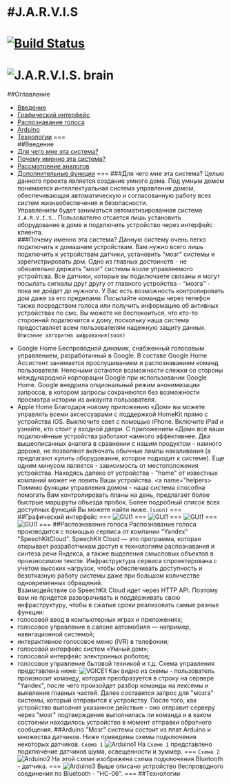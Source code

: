#J.A.R.V.I.S
===
[![Build Status](https://travis-ci.org/vladpereskokov/Jarvis.svg?branch=voice)](https://travis-ci.org/vladpereskokov/Jarvis)
===
![J.A.R.V.I.S. brain](https://github.com/vladpereskokov/Jarvis/tree/voice/docs/home.png)
===
##Оглавление
+ [Введение](#introduction)
+ [Графический интерфейс](#GUI)
+ [Распознавание голоса](#Voice)
+ [Arduino](#Arduino)
+ [Технологии](#technologies)
===  
<a name="introduction"></a>
##Введение
+ [Для чего мне эта система?](#why)
+ [Почему именно эта система?](#feautures)
+ [Рассмотрение аналогов](#analogs)
+ [Дополнительные функции](#helpers)
===
<a name="why"></a>
###Для чего мне эта система?
Целью данного проекта является создание умного дома. Под умным домом понимается интеллектуальная система управления домом, обеспечивающая автоматическую и согласованную работу всех систем жизнеобеспечения и безопасности.  
Управлением будет заниматься автоматизированная система ```J.A.R.V.I.S.```. Пользователю отсается лишь установить оборудование в доме и подключить устройство через интерфейс клиента.  
<a name="feautures"></a>
###Почему именно эта система?
Данную систему очень легко подключить к домашним устройствам. Вам нужно всего лишь подключить к устройствам датчики, установить "мозг" системы и зарегистрировать дом. Одно из главных достоинств - не обязательно держать "мозг" системы возле управляемого устройтсва. Все датчики, которые вы подключаете связаны и могут посылать сигналы друг другу от главного устройства - "мозга" - пока не дойдет до нужного. 
У Вас есть возможность контролировать дом даже за его пределами. Посылайте команды через телефон также посредством голоса или получить информацию об активных устройствах по смс. 
Вы можете не беспокоиться, что кто-то сторонний подключится к дому, поскольку наша система предоставляет всем пользователям надежную защиту данных. ```Описание алгоритма шифрования(soon)```
<a name="analogs"></a>
* Google Home
Беспроводной динамик, снабженный голосовым управлением, разработанный в Google. В составе Google Home Ассистент занимается прослушиванием и распознаванием команд пользователя.
Неясными остаются возможности слежки со стороны международной корпорации Google при использовании Google Home. Google внедрила опциональный режим анонимизации запросов, в котором запросы сохраняются без возможности просмотра истории из аккаунта пользователя.
* Apple Home
Благодаря новому приложению «Дом» вы можете управлять всеми аксессуарами с поддержкой HomeKit прямо с устройства iOS. Выключите свет с помощью iPhone. Включите iPad и узнайте, кто стоит у входной двери. С приложением «Дом» все ваши подключённые устройства работают намного эффективнее.
Два вышеописанных аналога в сравнении с нашим продуктом - намного дороже, не позволяют включать обычные лампы накаливания (а предлагают купить оборудование, которое подходит к системе). Еще одним минусом является - зависимость от местоположения устройства. Находясь далеко от устройства - "home" от известных компаний может не ловить Ваши устройства. 
<a name="helpers></a>
Помимо функции управления домом - наша система способна помогать Вам контролировать планы на день, предлагает более быстрые маршруты объезда пробок. Более подробный список всех доступных функций Вы можете найти ниже. ```(soon)```
===
<a name="GUI"></a>
##Графический интерфейс
===
![GUI1](https://github.com/vladpereskokov/Jarvis/tree/voice/docs/1.jpeg)
===
![GUI1](https://github.com/vladpereskokov/Jarvis/tree/voice/docs/2.jpeg)
===
![GUI1](https://github.com/vladpereskokov/Jarvis/tree/voice/docs/3.jpeg)
===
![GUI1](https://github.com/vladpereskokov/Jarvis/tree/voice/docs/4.jpeg)
===
<a name="Voice"></a>
##Распознавание голоса
Распознавание голоса производится с помощью сервиса от компании "Yandex" "SpeechKitCloud". 
SpeechKit Cloud — это программа, которая открывает разработчикам доступ к технологиям распознавания и синтеза речи Яндекса, а также выделения смысловых объектов в произносимом тексте. Инфраструктура сервиса спроектирована с учетом высоких нагрузок, чтобы обеспечивать доступность и безотказную работу системы даже при большом количестве одновременных обращений.  
Взаимодействие со SpeechKit Cloud идет через HTTP API. Поэтому вам не придется разворачивать и поддерживать свою инфраструктуру, чтобы в сжатые сроки реализовать самые разные функции:  
* голосовой ввод в компьютерных играх и приложениях;
* голосовое управление в салоне автомобиля — например, навигационной системой;
* интерактивное голосовое меню (IVR) в телефонии;
* голосовой интерфейс систем «Умный дом»;
* голосовой интерфейс электронных роботов;
* голосовое управление бытовой техникой и т.д.
Схема управления представлена ниже:
![VOICE1](https://github.com/vladpereskokov/Jarvis/tree/voice/docs/Voice1.png)
Как видно из схемы - пользователь произносит команду, которая преобразуется в строку на сервере "Yandex", после чего произойдет разбор команды на лексемы и выявления главных частей. Далее составится запрос для "мозга" системы, который отправится к устройству. После того, как устройство выполнит указанное действие - оно отправит серверу через "мозг" подтверждение выполнилась ли команда и в каком состоянии находилось устройство в момент отправки обратного сообщения. 
<a name = "Arduino"></a>
##Arduino
"Мозг" системы состоит из плат Arduino и множества датчиков. Ниже приведены схемы подключения некоторых датчиков. 
```Схема 1```
![Arduino1](https://github.com/vladpereskokov/Jarvis/tree/voice/docs/Arduino1.png)
На ```Схеме 1``` представлено подключение датчиков шума, освещенности и зуммер. 
===
```Схема 2```
![Arduino2](https://github.com/vladpereskokov/Jarvis/tree/voice/docs/Arduino2.png)
На этой схеме изображена схема подключения Bluetooth - датчика. 
===
![Arduino3](https://github.com/vladpereskokov/Jarvis/tree/voice/docs/Arduino3.png)
Выше описано устройство беспроводного соединения по Bluetooth - "HC-06".
===
<a name="technologies"></a>
##Технологии